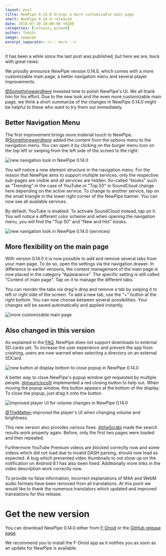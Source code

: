```yaml
---
layout: post
title: NewPipe 0.14.0 brings a more customizable main page
short: NewPipe 0.14.0 released
date: 2018-07-30 10:00:00 +0100
categories: [release, pinned]
author: TobiGr
image: newpipe
excerpt_separator: <!-- more -->
---
```


It has been a while since the last post was published, but here we are, back with great news:

We proudly announce NewPipe version 0.14.0, which comes with a more customizable main page, a better navigation menu and several player improvements.

<!-- more -->

[@Somethingweirdhere](https://github.com/Somethingweirdhere) invested time to polish NewPipe's UI. We all thank him for his effort. Due to the new look and the even more customizable main page, we think a short summarize of the changes in NewPipe 0.14.0 might be helpful to these who want to try them out immediately.


## Better Navigation Menu

The first improvement brings more material touch to NewPipe. [@Somethingweirdhere](https://github.com/Somethingweirdhere) added the content from the options menu to the navigation menu. You can open it by clicking on the burger menu icon on the top left or swiping from the left side of the screen to the right.

<img src="/img/screenshots/shot_navigation_drawer.png" alt="new navigation look in NewPipe 0.14.0" class="no-flow" />


You will notice a new element structure in the navigation menu. For the reason that NewPipe aims to support multiple services, only the respective sub-pages are visible and all services are hidden. So-called "kiosks" such as "Trending" in the case of YouTube or "Top 50" in SoundCloud change here depending on the active service. To change to another service, tap on the small triangle in the lower right corner of the NewPipe banner. You can now see all available services.

By default, YouTube is enabled. To activate SoundCloud instead, tap on it. You will notice a different color scheme and when opening the navigation menu, you will find the "Top 50" and "New and Hot" kiosks.

<img src="/img/screenshots/shot_navigation_drawer_services.png" alt="new navigation look in NewPipe 0.14.0 (services)" class="no-flow" />


## More flexibility on the main page

With version 0.14.0 it is now possible to add and remove several tabs from your main page. To do so, open the settings via the navigation drawer. In difference to earlier versions, the content management of the main page is now placed in the category "Appearance". The specific setting is still called "Content of main page". Tap on it to manage the different tabs.

You can reorder the tabs via drag'n drop and remove a tab by swiping it to left or right side of the screen. To add a new tab, use the "+" button at the right bottom. You can now choose between several possibilities. Your changes will be saved automatically and applied instantly.

<img src="/img/screenshots/shot_settings_main_tabs.png" alt="more customizable main page" class="no-flow" />


## Also changed in this version

As explained in the [FAQ](https://newpipe.schabi.org/FAQ/download/), NewPipe does not support downloads to external SD cards yet. To increase the user experience and prevent the app from crashing, users are now warned when selecting a directory on an external SDCard.

<img src="/img/screenshots/shot_popup_close.png" alt="new button at display bottom to close popup in NewPipe 0.14.0" class="no-flow" />

A better way to close NewPipe's popup window got requested by multiple people. [@mauriciocolli](https://github.com/mauriciocolli) implemented a red closing button to help out. When moving the popup window, this button appears at the bottom of the display. To close the popup, just drag it onto the button.

<img src="/img/screenshots/shot_player_volume_change.png" alt="improved player UI for volume changes in NewPipe 0.14.0" class="no-flow vertical" />

[@TheMatten](https://github.com/TheMatten) improved the player's UI when changing volume and brightness.

This new version also provides various fixes. [@theScrabi](https://github.com/theScrabi) made the search results work properly again. Before, only the first two pages were loaded and then repeated.

Furthermore YouTube Premium videos are blocked correctly now and some videos which did not load due to invalid DASH parsing, should now load as expected. A bug which prevented video thumbnails to not show up on the notification on Android 8.1 has also been fixed. Additionally more links in the video description work correctly now.

To provide no false information, incorrect explanations of M4A and WebM audio formats have been removed from all translations. At this point we would like to thank the numerous translators which updated and improved translations for this release.

# Get the new version

You can download NewPipe 0.14.0 either from [F-Droid](https://f-droid.org/de/packages/org.schabi.newpipe/) or the [GitHub release page](https://github.com/TeamNewPipe/NewPipe/releases/tag/v0.14.0).

We recommend you to install the F-Droid app as it notifies you as soon as an update for NewPipe is available.
